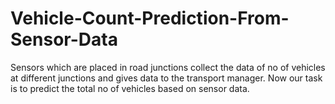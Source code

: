# Vehicle-Count-Prediction-From-Sensor-Data
Sensors which are placed in road junctions collect the data of no of vehicles at different junctions and gives data to the transport manager. Now our task is to predict the total no of vehicles based on sensor data.
